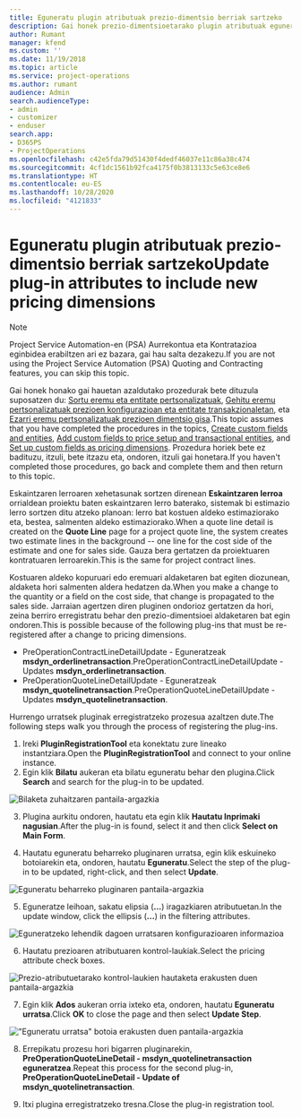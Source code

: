 ```yaml
---
title: Eguneratu plugin atributuak prezio-dimentsio berriak sartzeko
description: Gai honek prezio-dimentsioetarako plugin atributuak eguneratzeko informazioa eskaintzen du.
author: Rumant
manager: kfend
ms.custom: ''
ms.date: 11/19/2018
ms.topic: article
ms.service: project-operations
ms.author: rumant
audience: Admin
search.audienceType:
- admin
- customizer
- enduser
search.app:
- D365PS
- ProjectOperations
ms.openlocfilehash: c42e5fda79d51430f4dedf46037e11c86a38c474
ms.sourcegitcommit: 4cf1dc1561b92fca4175f0b3813133c5e63ce8e6
ms.translationtype: HT
ms.contentlocale: eu-ES
ms.lasthandoff: 10/28/2020
ms.locfileid: "4121833"
---
```

# <a name="update-plug-in-attributes-to-include-new-pricing-dimensions"></a><span data-ttu-id="f0a99-103">Eguneratu plugin atributuak prezio-dimentsio berriak sartzeko</span><span class="sxs-lookup"><span data-stu-id="f0a99-103">Update plug-in attributes to include new pricing dimensions</span></span>

> [!NOTE]
> <span data-ttu-id="f0a99-104">Project Service Automation-en (PSA) Aurrekontua eta Kontratazioa eginbidea erabiltzen ari ez bazara, gai hau salta dezakezu.</span><span class="sxs-lookup"><span data-stu-id="f0a99-104">If you are not using the Project Service Automation (PSA) Quoting and Contracting features, you can skip this topic.</span></span>

<span data-ttu-id="f0a99-105">Gai honek honako gai hauetan azaldutako prozedurak bete dituzula suposatzen du: [Sortu eremu eta entitate pertsonalizatuak](create-custom-fields-entities.md), [Gehitu eremu pertsonalizatuak prezioen konfigurazioan eta entitate transakzionaletan](field-references.md), eta [Ezarri eremu pertsonalizatuak prezioen dimentsio gisa](set-up-pricing-dimensions.md).</span><span class="sxs-lookup"><span data-stu-id="f0a99-105">This topic assumes that you have completed the procedures in the topics, [Create custom fields and entities](create-custom-fields-entities.md), [Add custom fields to price setup and transactional entities](field-references.md), and [Set up custom fields as pricing dimensions](set-up-pricing-dimensions.md).</span></span> <span data-ttu-id="f0a99-106">Prozedura horiek bete ez badituzu, itzuli, bete itzazu eta, ondoren, itzuli gai honetara.</span><span class="sxs-lookup"><span data-stu-id="f0a99-106">If you haven't completed those procedures, go back and complete them and then return to this topic.</span></span>

<span data-ttu-id="f0a99-107">Eskaintzaren lerroaren xehetasunak sortzen direnean **Eskaintzaren lerroa** orrialdean proiektu baten eskaintzaren lerro baterako, sistemak bi estimazio lerro sortzen ditu atzeko planoan: lerro bat kostuen aldeko estimaziorako eta, bestea, salmenten aldeko estimaziorako.</span><span class="sxs-lookup"><span data-stu-id="f0a99-107">When a quote line detail is created on the **Quote Line** page for a project quote line, the system creates two estimate lines in the background -- one line for the cost side of the estimate and one for sales side.</span></span> <span data-ttu-id="f0a99-108">Gauza bera gertatzen da proiektuaren kontratuaren lerroarekin.</span><span class="sxs-lookup"><span data-stu-id="f0a99-108">This is the same  for project contract lines.</span></span>

<span data-ttu-id="f0a99-109">Kostuaren aldeko kopuruari edo eremuari aldaketaren bat egiten diozunean, aldaketa hori salmenten aldera hedatzen da.</span><span class="sxs-lookup"><span data-stu-id="f0a99-109">When you make a change to the quantity or a field on the cost side, that change is propagated to the sales side.</span></span> <span data-ttu-id="f0a99-110">Jarraian agertzen diren pluginen ondorioz gertatzen da hori, zeina berriro erregistratu behar den prezio-dimentsioei aldaketaren bat egin ondoren.</span><span class="sxs-lookup"><span data-stu-id="f0a99-110">This is possible because of the following plug-ins that must be re-registered after a change to pricing dimensions.</span></span>

- <span data-ttu-id="f0a99-111">PreOperationContractLineDetailUpdate - Eguneratzeak **msdyn_orderlinetransaction**.</span><span class="sxs-lookup"><span data-stu-id="f0a99-111">PreOperationContractLineDetailUpdate - Updates **msdyn_orderlinetransaction**.</span></span>
- <span data-ttu-id="f0a99-112">PreOperationQuoteLineDetailUpdate - Eguneratzeak **msdyn_quotelinetransaction**.</span><span class="sxs-lookup"><span data-stu-id="f0a99-112">PreOperationQuoteLineDetailUpdate - Updates **msdyn_quotelinetransaction**.</span></span>

<span data-ttu-id="f0a99-113">Hurrengo urratsek pluginak erregistratzeko prozesua azaltzen dute.</span><span class="sxs-lookup"><span data-stu-id="f0a99-113">The following steps walk you through the process of registering the plug-ins.</span></span>

1. <span data-ttu-id="f0a99-114">Ireki **PluginRegistrationTool** eta konektatu zure lineako instantziara.</span><span class="sxs-lookup"><span data-stu-id="f0a99-114">Open the **PluginRegistrationTool** and connect to your online instance.</span></span>
2. <span data-ttu-id="f0a99-115">Egin klik **Bilatu** aukeran eta bilatu eguneratu behar den plugina.</span><span class="sxs-lookup"><span data-stu-id="f0a99-115">Click **Search** and search for the plug-in to be updated.</span></span>

 ![Bilaketa zuhaitzaren pantaila-argazkia](media/PRT-1.png)

3. <span data-ttu-id="f0a99-117">Plugina aurkitu ondoren, hautatu eta egin klik **Hautatu Inprimaki nagusian**.</span><span class="sxs-lookup"><span data-stu-id="f0a99-117">After the plug-in is found, select it and then click **Select on Main Form**.</span></span>

4. <span data-ttu-id="f0a99-118">Hautatu eguneratu beharreko pluginaren urratsa, egin klik eskuineko botoiarekin eta, ondoren, hautatu **Eguneratu**.</span><span class="sxs-lookup"><span data-stu-id="f0a99-118">Select the step of the plug-in to be updated, right-click, and then select **Update**.</span></span>

 ![Eguneratu beharreko pluginaren pantaila-argazkia](media/PRT-2.png)
 
5. <span data-ttu-id="f0a99-120">Eguneratze leihoan, sakatu elipsia (**...**) iragazkiaren atributuetan.</span><span class="sxs-lookup"><span data-stu-id="f0a99-120">In the update window, click the ellipsis (**...**) in the filtering attributes.</span></span>

 ![Eguneratzeko lehendik dagoen urratsaren konfigurazioaren informazioa](media/PRT-3.png)
 
6. <span data-ttu-id="f0a99-122">Hautatu prezioaren atributuaren kontrol-laukiak.</span><span class="sxs-lookup"><span data-stu-id="f0a99-122">Select the pricing attribute check boxes.</span></span>

 ![Prezio-atributuetarako kontrol-laukien hautaketa erakusten duen pantaila-argazkia](media/PRT-4.png)

7. <span data-ttu-id="f0a99-124">Egin klik **Ados** aukeran orria ixteko eta, ondoren, hautatu **Eguneratu urratsa**.</span><span class="sxs-lookup"><span data-stu-id="f0a99-124">Click **OK** to close the page and then select **Update Step**.</span></span>

 !["Eguneratu urratsa" botoia erakusten duen pantaila-argazkia](media/PRT-5.png)
 
8. <span data-ttu-id="f0a99-126">Errepikatu prozesu hori bigarren pluginarekin, **PreOperationQuoteLineDetail - msdyn_quotelinetransaction eguneratzea**.</span><span class="sxs-lookup"><span data-stu-id="f0a99-126">Repeat this process for the second plug-in, **PreOperationQuoteLineDetail - Update of msdyn_quotelinetransaction**.</span></span>

9. <span data-ttu-id="f0a99-127">Itxi plugina erregistratzeko tresna.</span><span class="sxs-lookup"><span data-stu-id="f0a99-127">Close the plug-in registration tool.</span></span>

